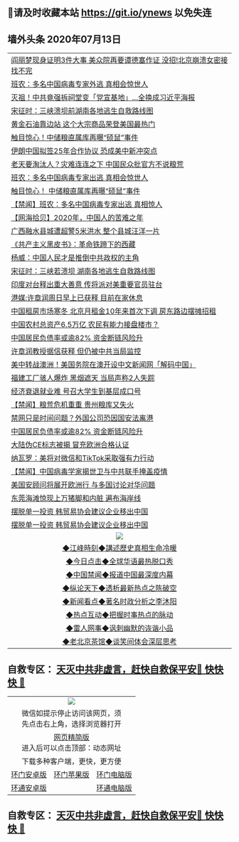 ## 📩请及时收藏本站 https://git.io/ynews 以免失连</a>

## 墙外头条 2020年07月13日</a>

 <table>

<tr><td colspan="2" align="left"><a href="https://qeb.xfthy.casa/?name=c1197833&key=xcyufvbtjvhwwrpc&from=gy2">阎丽梦现身证明3件大事 美众院再要谭德塞作证 没招!北京崩溃女密接找不完</a></td></tr>
<tr><td colspan="2" align="left"><a href="https://qeb.xfthy.casa/?name=c1197844&key=xcyufvbtjvhwwrpc&from=gy2">班农：多名中国病毒专家外逃 真相会惊世人</a></td></tr>
<tr><td colspan="2" align="left"><a href="https://qeb.xfthy.casa/?name=c1197848&key=xcyufvbtjvhwwrpc&from=gy2">灭祖！中共竟强拆祠堂变「党宣基地」…全换成习近平海报</a></td></tr>
<tr><td colspan="2" align="left"><a href="https://qeb.xfthy.casa/?name=c1197861&key=xcyufvbtjvhwwrpc&from=gy2">宋征时：三峡溃坝前湖南各地逃生自救路线图</a></td></tr>
<tr><td colspan="2" align="left"><a href="https://qeb.xfthy.casa/?name=c1197843&key=xcyufvbtjvhwwrpc&from=gy2">黄金石油靠边站 这个大宗商品荣登美国最热门</a></td></tr>
<tr><td colspan="2" align="left"><a href="https://qeb.xfthy.casa/?name=c1197867&key=xcyufvbtjvhwwrpc&from=gy2">触目惊心！中储粮直属库再曝“硕鼠”事件</a></td></tr>
<tr><td colspan="2" align="left"><a href="https://qeb.xfthy.casa/?name=c1197832&key=xcyufvbtjvhwwrpc&from=gy2">伊朗中国拟签25年合作协议 恐成美中新冲突点</a></td></tr>
<tr><td colspan="2" align="left"><a href="https://qeb.xfthy.casa/?name=c1197846&key=xcyufvbtjvhwwrpc&from=gy2">老天要淘汰人？灾难连连之下 中国民众批官方不说粮荒</a></td></tr>
<tr><td colspan="2" align="left"><a href="https://qeb.xfthy.casa/?name=c1197837&key=xcyufvbtjvhwwrpc&from=gy2">班农：多名中国病毒专家出逃 真相会惊世人</a></td></tr>
<tr><td colspan="2" align="left"><a href="https://qeb.xfthy.casa/?name=c1197862&key=xcyufvbtjvhwwrpc&from=gy2">触目惊心！ 中储粮直属库再曝“硕鼠”事件</a></td></tr>
<tr><td colspan="2" align="left"><a href="https://qeb.xfthy.casa/?name=c1197871&key=xcyufvbtjvhwwrpc&from=gy2">【禁闻】班农：多名中国病毒专家出逃 真相惊人</a></td></tr>
<tr><td colspan="2" align="left"><a href="https://qeb.xfthy.casa/?name=c1197860&key=xcyufvbtjvhwwrpc&from=gy2">【网海拾贝】2020年，中国人的苦难之年</a></td></tr>
<tr><td colspan="2" align="left"><a href="https://qeb.xfthy.casa/?name=c1197834&key=xcyufvbtjvhwwrpc&from=gy2">广西融水县城遭超警5米洪水 整个县城汪洋一片</a></td></tr>
<tr><td colspan="2" align="left"><a href="https://qeb.xfthy.casa/?name=c1197830&key=xcyufvbtjvhwwrpc&from=gy2">《共产主义黑皮书》：革命铁蹄下的西藏</a></td></tr>
<tr><td colspan="2" align="left"><a href="https://qeb.xfthy.casa/?name=c1197865&key=xcyufvbtjvhwwrpc&from=gy2">杨威：中国人民才是推倒中共政权的主角</a></td></tr>
<tr><td colspan="2" align="left"><a href="https://qeb.xfthy.casa/?name=c1197852&key=xcyufvbtjvhwwrpc&from=gy2">宋征时：三峡若溃坝 湖南各地逃生自救路线图</a></td></tr>
<tr><td colspan="2" align="left"><a href="https://qeb.xfthy.casa/?name=c1197853&key=xcyufvbtjvhwwrpc&from=gy2">印度对台释出重大善意 传将派对美重要官员驻台</a></td></tr>
<tr><td colspan="2" align="left"><a href="https://qeb.xfthy.casa/?name=c1197864&key=xcyufvbtjvhwwrpc&from=gy2">港媒:许章润周日早上已获释 目前在家休息</a></td></tr>
<tr><td colspan="2" align="left"><a href="https://qeb.xfthy.casa/?name=c1197855&key=xcyufvbtjvhwwrpc&from=gy2">中国租房市场寒冬 北京月租金10年来首次下调 房东路边摆摊招租</a></td></tr>
<tr><td colspan="2" align="left"><a href="https://qeb.xfthy.casa/?name=c1197854&key=xcyufvbtjvhwwrpc&from=gy2">中国农村总资产6.5万亿 农民有能力接盘楼市？</a></td></tr>
<tr><td colspan="2" align="left"><a href="https://qeb.xfthy.casa/?name=c1197856&key=xcyufvbtjvhwwrpc&from=gy2">中国居民负债率或逾82% 资金断链风险升</a></td></tr>
<tr><td colspan="2" align="left"><a href="https://qeb.xfthy.casa/?name=c1197850&key=xcyufvbtjvhwwrpc&from=gy2">许章润教授据信获释 但仍被中共当局监控</a></td></tr>
<tr><td colspan="2" align="left"><a href="https://qeb.xfthy.casa/?name=c1197835&key=xcyufvbtjvhwwrpc&from=gy2">美中转战澳洲！美国务院在澳开设中文新闻网「解码中国」</a></td></tr>
<tr><td colspan="2" align="left"><a href="https://qeb.xfthy.casa/?name=c1197847&key=xcyufvbtjvhwwrpc&from=gy2">福建工厂骇人爆炸 黑烟遮天 当局声称2人失踪</a></td></tr>
<tr><td colspan="2" align="left"><a href="https://qeb.xfthy.casa/?name=c1197858&key=xcyufvbtjvhwwrpc&from=gy2">经济衰退就业难 号召大学生到基层成口号</a></td></tr>
<tr><td colspan="2" align="left"><a href="https://qeb.xfthy.casa/?name=c1197866&key=xcyufvbtjvhwwrpc&from=gy2">【禁闻】粮荒危机重重 贵州粮库又失火</a></td></tr>
<tr><td colspan="2" align="left"><a href="https://qeb.xfthy.casa/?name=c1197863&key=xcyufvbtjvhwwrpc&from=gy2">禁网只是时间问题？外国公司恐因国安法离港</a></td></tr>
<tr><td colspan="2" align="left"><a href="https://qeb.xfthy.casa/?name=c1197838&key=xcyufvbtjvhwwrpc&from=gy2">中国居民负债率或逾82%  资金断链风险升</a></td></tr>
<tr><td colspan="2" align="left"><a href="https://qeb.xfthy.casa/?name=c1197859&key=xcyufvbtjvhwwrpc&from=gy2">大陆伪CE标志被揭 冒充欧洲合格认证</a></td></tr>
<tr><td colspan="2" align="left"><a href="https://qeb.xfthy.casa/?name=c1197870&key=xcyufvbtjvhwwrpc&from=gy2">纳瓦罗：美将对微信和TikTok采取强有力行动</a></td></tr>
<tr><td colspan="2" align="left"><a href="https://qeb.xfthy.casa/?name=c1197872&key=xcyufvbtjvhwwrpc&from=gy2">【禁闻】中国病毒学家揭世卫与中共联手掩盖疫情</a></td></tr>
<tr><td colspan="2" align="left"><a href="https://qeb.xfthy.casa/?name=c1197851&key=xcyufvbtjvhwwrpc&from=gy2">美国安顾问将展开欧洲行 与多国讨论对华问题</a></td></tr>
<tr><td colspan="2" align="left"><a href="https://qeb.xfthy.casa/?name=c1197869&key=xcyufvbtjvhwwrpc&from=gy2">东莞海滩惊现上万猪脚和内脏 遍布海岸线</a></td></tr>
<tr><td colspan="2" align="left"><a href="https://qeb.xfthy.casa/?name=c1197845&key=xcyufvbtjvhwwrpc&from=gy2">摆脱单一投资 韩贸易协会建议企业移出中国</a></td></tr>
<tr><td colspan="2" align="left"><a href="https://qeb.xfthy.casa/?name=c1197829&key=xcyufvbtjvhwwrpc&from=gy2">摆脱单一投资 韩贸易协会建议企业移出中国</a></td></tr>

 <tr>
   <td colspan="2" align=center><img src="https://cdn.jsdelivr.net/gh/gyoupiodf/im1/jf-1.jpg"></td>
  </tr>
   <tr>
   <td colspan="2" align=center> 
<a href="https://xdihm.casa/oo.aspx?name=c922850&key=sdxhftoyfkhpuaxy&from=gy2&tag=9877">◆江峰時刻◆講述歷史真相生命冷暖</a><br/>
    </td>
  </tr>
   <tr>
   <td colspan="2" align=center> 
<a href="https://xdihm.casa/oo.aspx?name=c816850&key=sdxhftoyfkhpuaxy&from=gy2&tag=9877">◆今日点击◆全球华语最热脱口秀</a><br/>
    </td>
  </tr>
  <tr>
  <td colspan="2" align=center>
<a href="https://xdihm.casa/oo.aspx?name=c816860&key=sdxhftoyfkhpuaxy&from=gy2&tag=99733110">◆中国禁闻◆报道中国最深度内幕</a><br/>
   </tr>
  <tr>
     <td colspan="2" align=center>
<a href="https://xdihm.casa/oo.aspx?name=c816855&key=sdxhftoyfkhpuaxy&from=gy2&tag=997110">◆纵论天下◆透析最新热点之陈破空</a><br/>
   </tr>
   <tr>
      <td colspan="2" align=center>
<a href="https://xdihm.casa/oo.aspx?name=c838308&key=sdxhftoyfkhpuaxy&from=gy2&tag=9973110">◆新闻看点◆著名时政分析之李沐阳</a><br/>
   </tr>
   <tr>
     <td colspan="2" align=center>
<a href="https://xdihm.casa/oo.aspx?name=c816852&key=sdxhftoyfkhpuaxy&from=gy2&tag=9733110">◆热点互动◆把握时事热点的脉动</a><br/>
   </tr>
   <tr>
      <td colspan="2" align=center>
<a href="https://xdihm.casa/oo.aspx?name=c816694&key=sdxhftoyfkhpuaxy&from=gy2&tag=93310">◆雷人网事◆讽刺幽默的诙谐小品</a><br/>
   </tr>
   <tr>
    <td colspan="2" align=center>
<a href="https://xdihm.casa/oo.aspx?name=c816650&key=sdxhftoyfkhpuaxy&from=gy2&tag=9973110">◆老北京茶馆◆谈笑间体会深层思考</a><br/>
   </tr>
</table>

 ## 自救专区： [天灭中共非虚言，赶快自救保平安🍎 快快快 📩](https://github.com/pwgy/td/blob/master/README.md)
 
<table>
  <tr>
    <td colspan="3" align="center"><img src="https://cdn.jsdelivr.net/gh/opipe/up/oGate65.jpg"/></td>
  </tr>
  <tr>
    <td colspan="3" align="center">微信如提示停止访问该网页，须<br/>先点击右上角，选择浏览器打开</td>
  <tr>
  <tr>
    <td colspan="3" align="center"><a href="https://gitcdn.xyz/cdn/otiny/up/master/show005.htm">网页精简版</a><br/>进入后可以点击顶部：动态网址</td>
  </tr>
  <tr>
    <td colspan="3" align="center">下载多种客户端，更快，更方便</td>
  <tr>
  <tr>
    <td align="center"><a href="https://cdn.jsdelivr.net/gh/opipe/up/oGatea.apk">环门安卓版</a></td>
    <td align="center"><a href="https://x.co/odisk">环门苹果版</a></td>
    <td align="center"><a href="https://cdn.jsdelivr.net/gh/opipe/up/oGate.zip">环门电脑版</a></td>
  </tr>
  <tr>
    <td align="center"><a href="https://cdn.jsdelivr.net/gh/opipe/up/oPipe.apk">环通安卓版</a></td>
    <td align="center"></td>
    <td align="center"><a href="https://raw.githubusercontent.com/opipe/up/master/oPipe.zip">环通电脑版</a></td>
  </tr>
  
</table>


 ## 自救专区： [天灭中共非虚言，赶快自救保平安🍎 快快快 📩](https://github.com/pwgy/td/blob/master/README.md)

